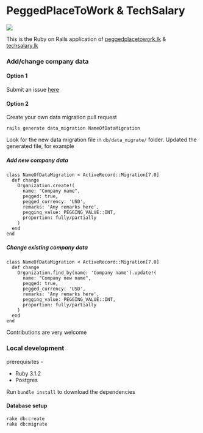 # PeggedPlaceToWork & TechSalary

![](https://raw.githubusercontent.com/dilumn/peggedplacetowork/master/app/assets/images/logo.png)

This is the Ruby on Rails application of [peggedplacetowork.lk](https://peggedplacetowork.lk/) & [techsalary.lk](https://techsalary.lk/)

### Add/change company data
#### Option 1
Submit an issue [here](https://github.com/dilumn/peggedplacetowork/issues/new)

#### Option 2
Create your own data migration pull request

```
rails generate data_migration NameOfDataMigration
```
Look for the new data migration file in `db/data_migrate/` folder.
Updated the generated file, for example
##### Add new company data

```
class NameOfDataMigration < ActiveRecord::Migration[7.0]
  def change
    Organization.create!(
      name: "Company name",
      pegged: true,
      pegged_currency: 'USD',
      remarks: 'Any remarks here',
      pegging_value: PEGGING_VALUE::INT,
      proportion: fully/partially
    )
  end
end
```

##### Change existing company data

```
class NameOfDataMigration < ActiveRecord::Migration[7.0]
  def change
    Organization.find_by(name: 'Company name').update!(
      name: "Company new name",
      pegged: true,
      pegged_currency: 'USD',
      remarks: 'Any remarks here',
      pegging_value: PEGGING_VALUE::INT,
      proportion: fully/partially
    )
  end
end
```

Contributions are very welcome

### Local development
prerequisites -
- Ruby 3.1.2
- Postgres

Run `bundle install` to download the dependencies

#### Database setup
```
rake db:create
rake db:migrate
```
